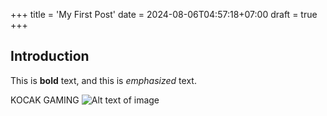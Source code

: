 +++
title = 'My First Post'
date = 2024-08-06T04:57:18+07:00
draft = true
+++

## Introduction

This is **bold** text, and this is *emphasized* text.

KOCAK GAMING
![Alt text of image](/static/logo1.svg "Image title")